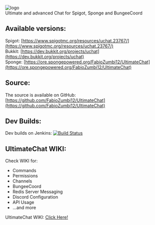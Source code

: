 ![logo](https://media-elerium.cursecdn.com/attachments/123/595/uchat.png)  
Ultimate and advanced Chat for Spigot, Sponge and BungeeCoord

## Available versions:
Spigot: [https://www.spigotmc.org/resources/uchat.23767/](https://www.spigotmc.org/resources/uchat.23767/)  
Bukkit: [https://dev.bukkit.org/projects/uchat](https://dev.bukkit.org/projects/uchat)  
Sponge: [https://ore.spongepowered.org/FabioZumbi12/UltimateChat](https://ore.spongepowered.org/FabioZumbi12/UltimateChat)  

## Source:
The source is available on GitHub: [https://github.com/FabioZumbi12/UltimateChat](https://github.com/FabioZumbi12/UltimateChat)  

## Dev Builds:
Dev builds on Jenkins: [![Build Status](https://host.areaz12server.net.br:8080/buildStatus/icon?job=UltimateChat)](https://host.areaz12server.net.br:8080/job/UltimateChat/)

## UltimateChat WIKI:
Check WIKI for:  
* Commands
* Permissions
* Channels
* BungeeCoord
* Redis Server Messaging
* Discord Configuration
* API Usage
* ...and more

UltimateChat WIKI: [Click Here!](https://github.com/FabioZumbi12/UltimateChat/wiki)